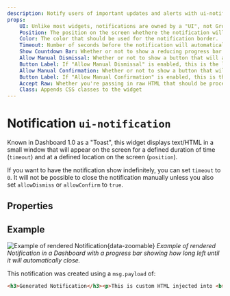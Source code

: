 ```yaml
---
description: Notify users of important updates and alerts with ui-notification in Node-RED Dashboard 2.0.
props:
    UI: Unlike most widgets, notifications are owned by a "UI", not Group. This allows for notifications to be displayed across all pages.
    Position: The position on the screen whethere the notification will appear.
    Color: The color that should be used for the notification border.
    Timeout: Number of seconds before the notification will automatically close.
    Show Countdown Bar: Whether or not to show a reducing progress bar to indicate the time remaining before the notification will close.
    Allow Manual Dismissal: Whether or not to show a button that will allow the user to dismiss the notification. Otherwise, will only close after Timeout.
    Button Label: If "Allow Manual Dismissal" is enabled, this is the label for the button.
    Allow Manual Confirmation: Whether or not to show a button that will allow the user to confirm the notification. Otherwise, will only close after Timeout.
    Button Label: If "Allow Manual Confirmation" is enabled, this is the label for the button.
    Accept Raw: Whether you're passing in raw HTML that should be processed client-side.
    Class: Appends CSS classes to the widget
---
```


<script setup>
    import AddedIn from '../../components/AddedIn.vue'
</script>

# Notification `ui-notification` <AddedIn version="0.5.0" />

Known in Dashboard 1.0 as a "Toast", this widget displays text/HTML in a small window that will appear on the screen for a defined duration of time (`timeout`) and at a defined location on the screen (`position`).

If you want to have the notification show indefinitely, you can set `timeout` to `0`. It will not be possible to close the notification manually unless you also set `allowDismiss` or `allowConfirm` to `true`.

## Properties

<PropsTable/>

## Example

![Example of rendered Notification](/images/node-examples/ui-notification.png "Example of rendered Notification"){data-zoomable}
*Example of rendered Notification in a Dashboard with a progress bar showing how long left until it will automatically close.*

This notification was created using a `msg.payload` of:

```html
<h3>Generated Notification</h3><p>This is custom HTML injected into <b>Node-RED</b></p>
```
